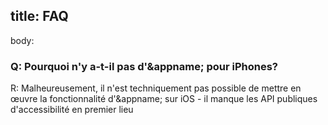 title: FAQ
---
body:

### Q: Pourquoi n'y a-t-il pas d'&appname; pour iPhones?
R: Malheureusement, il n'est techniquement pas possible de mettre en œuvre la fonctionnalité d'&appname; sur iOS - il manque les API publiques d'accessibilité en premier lieu
